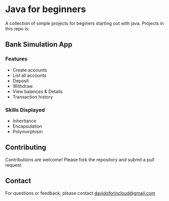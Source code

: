 # Java for beginners
A collection of simple projects for beginers starting out with java.
Projects in this repo is:

## Bank Simulation App
### Features
- Create accounts
- List all accounts
- Deposit
- Withdraw
- View balances & Details
- Transaction history
### Skills Displayed
- Inheritance
- Encapsulation
- Polymorphism

## Contributing
Contributions are welcome! Please fork the repository and submit a pull request.

## Contact
For questions or feedback, please contact [davidoforincloud@gmail.com](mailto:davidoforincloud@gmail.com)